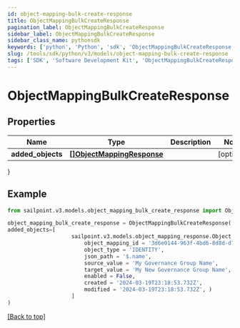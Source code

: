 ```yaml
---
id: object-mapping-bulk-create-response
title: ObjectMappingBulkCreateResponse
pagination_label: ObjectMappingBulkCreateResponse
sidebar_label: ObjectMappingBulkCreateResponse
sidebar_class_name: pythonsdk
keywords: ['python', 'Python', 'sdk', 'ObjectMappingBulkCreateResponse', 'ObjectMappingBulkCreateResponse'] 
slug: /tools/sdk/python/v3/models/object-mapping-bulk-create-response
tags: ['SDK', 'Software Development Kit', 'ObjectMappingBulkCreateResponse', 'ObjectMappingBulkCreateResponse']
---
```


# ObjectMappingBulkCreateResponse


## Properties

Name | Type | Description | Notes
------------ | ------------- | ------------- | -------------
**added_objects** | [**[]ObjectMappingResponse**](object-mapping-response) |  | [optional] 
}

## Example

```python
from sailpoint.v3.models.object_mapping_bulk_create_response import ObjectMappingBulkCreateResponse

object_mapping_bulk_create_response = ObjectMappingBulkCreateResponse(
added_objects=[
                    sailpoint.v3.models.object_mapping_response.Object Mapping Response(
                        object_mapping_id = '3d6e0144-963f-4bd6-8d8d-d77b4e507ce4', 
                        object_type = 'IDENTITY', 
                        json_path = '$.name', 
                        source_value = 'My Governance Group Name', 
                        target_value = 'My New Governance Group Name', 
                        enabled = False, 
                        created = '2024-03-19T23:18:53.732Z', 
                        modified = '2024-03-19T23:18:53.732Z', )
                    ]
)

```
[[Back to top]](#) 

